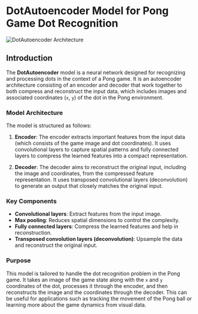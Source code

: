 # DotAutoencoder Model for Pong Game Dot Recognition
![DotAutoencoder Architecture](https://github.com/barron9/encoder_decoder_for_pong_v5/blob/master/dot_gen.png)
## Introduction

The **DotAutoencoder** model is a neural network designed for recognizing and processing dots in the context of a Pong game. It is an autoencoder architecture consisting of an encoder and decoder that work together to both compress and reconstruct the input data, which includes images and associated coordinates (`x`, `y`) of the dot in the Pong environment.

### Model Architecture

The model is structured as follows:

1. **Encoder**: The encoder extracts important features from the input data (which consists of the game image and dot coordinates). It uses convolutional layers to capture spatial patterns and fully connected layers to compress the learned features into a compact representation.
   
2. **Decoder**: The decoder aims to reconstruct the original input, including the image and coordinates, from the compressed feature representation. It uses transposed convolutional layers (deconvolution) to generate an output that closely matches the original input.

### Key Components

- **Convolutional layers**: Extract features from the input image.
- **Max pooling**: Reduces spatial dimensions to control the complexity.
- **Fully connected layers**: Compress the learned features and help in reconstruction.
- **Transposed convolution layers (deconvolution)**: Upsample the data and reconstruct the original input.

### Purpose

This model is tailored to handle the dot recognition problem in the Pong game. It takes an image of the game state along with the `x` and `y` coordinates of the dot, processes it through the encoder, and then reconstructs the image and the coordinates through the decoder. This can be useful for applications such as tracking the movement of the Pong ball or learning more about the game dynamics from visual data.
